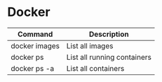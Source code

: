 # Docker

Command | Description
--- | ---
docker images | List all images
docker ps | List all running containers
docker ps -a | List all containers
